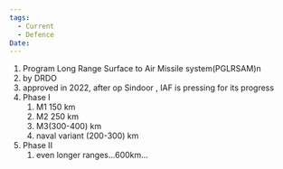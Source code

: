 ```yaml
---
tags:
  - Current
  - Defence
Date:
---
```

1. Program Long Range Surface to Air Missile system(PGLRSAM)n
2. by DRDO
3. approved in 2022, after op Sindoor , IAF is pressing for its progress
4. Phase I
	1. M1 150 km
	2. M2 250 km
	3. M3(300-400) km
	4. naval variant (200-300) km
5. Phase II
	1. even longer ranges...600km...